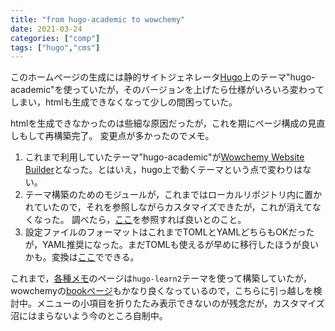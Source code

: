 ```yaml
---
title: "from hugo-academic to wowchemy"
date: 2021-03-24
categories: ["comp"]
tags: ["hugo","cms"]
---
```


このホームページの生成には静的サイトジェネレータ[Hugo](https://gohugo.io/)上のテーマ"hugo-academic"を使っていたが，そのバージョンを上げたら仕様がいろいろ変わってしまい，htmlも生成できなくなって少しの間困っていた。

<!--more-->
htmlを生成できなかったのは些細な原因だったが，これを期にページ構成の見直しもして再構築完了。
変更点が多かったのでメモ。

1. これまで利用していたテーマ"hugo-academic"が[Wowchemy Website Builder](https://wowchemy.com/docs/)となった。とはいえ，hugo上で動くテーマという点で変わりはない。
2. テーマ構築のためのモジュールが，これまではローカルリポジトリ内に置かれていたので，それを参照しながらカスタマイズできたが，これが消えてなくなった。
調べたら，[ここ](https://github.com/wowchemy/wowchemy-hugo-modules/tree/main/wowchemy)を参照すれば良いとのこと。
3. 設定ファイルのフォーマットはこれまでTOMLとYAMLどちらもOKだったが，YAML推奨になった。まだTOMLも使えるが早めに移行したほうが良いかも。変換は[ここ](https://toolkit.site/format.html)でできる。

これまで，[各種メモ](http://bcl.sci.yamaguchi-u.ac.jp/~jun/notebook/)のページは`hugo-learn2`テーマを使って構築していたが，wowchemyの[bookページ](https://wowchemy.com/docs/content/docs/)もかなり良くなっているので，こちらに引っ越しを検討中。メニューの小項目を折りたたみ表示できないのが残念だが，カスタマイズ沼にはまらないよう今のところ自制中。